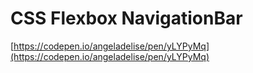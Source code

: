 # CSS Flexbox NavigationBar

[https://codepen.io/angeladelise/pen/yLYPyMq](https://codepen.io/angeladelise/pen/yLYPyMq)